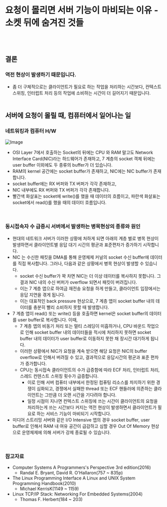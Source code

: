 # 요청이 몰리면 서버 기능이 마비되는 이유 - 소켓 뒤에 숨겨진 것들
<br><br/>

## 결론
### 역전 현상이 발생하기 때문입니다.
- 좀 더 구체적으로는 클라이언트가 필요로 하는 작업을 처리하는 시간보다, 컨텍스트 스위칭, 인터럽트 처리 등의 작업에 소비하는 시간이 더 길어지기 때문입니다.
<br><br/>

## 서버에 요청이 몰릴 때, 컴퓨터에서 일어나는 일
### 네트워킹과 컴퓨터 H/W
![Image](https://github.com/user-attachments/assets/42eb09c8-400c-41d9-be8c-0b6e1d2c8e0c)
- OSI Layer 7에서 호출하는 Socket의 뒤에는 CPU 와 RAM 말고도 Network Interface Card(NIC)라는 하드웨어가 존재하고, 7 계층의 socket 객체 뒤에는 user buffer 이외에도 두 종류의 buffer가 더 있습니다.
- RAM의 kernel 공간에는 socket buffer가 존재하고, NIC에는 NIC buffer가 존재합니다.
- socket buffer에는 RX 버퍼와 TX 버퍼가 각각 존재하고,
- NIC 내부에도 RX 버퍼와 TX 버퍼가 각각 존재합니다.
- 빨간색 화살표는 socket에 write()를 했을 때 데이터의 흐름이고, 파란색 화살표는 socket에서 read()를 했을 때의 데이터 흐름입니다.
<br>

### 동시접속자 수 급증시 서버에서 발생하는 병목현상의 종류와 원인
- 현대의 네트워크 서버가 이러한 상황에 처하게 되면 아래의 계층 별로 병목 현상이 발생하면서 클라이언트별 응답 대기 시간의 평균과 표준편차가 증가하기 시작합니다.
- NIC 는 수신한 패킷을 DMA를 통해 운영체제 커널의 socket 수신 buffer에 데이터를 직접 복사합니다. 그러나, 다음과 같은 상황에서 병목 현상이 발생할 수 있습니다.
  - socket 수신 buffer가 꽉 차면 NIC는 더 이상 데이터를 복사하지 못합니다. 그 결과 NIC 내의 수신 버퍼가 overflow 되면서 패킷이 버려집니다.
  - 이는 7 계층 앱으로 하여금 재전송 요청을 하게 만들고, 클라이언트 입장에서는 응답 지연을 겪게 됩니다.
  - 이는 대표적인 back pressure 현상으로, 7 계층 앱이 socket buffer 내의 데이터를 충분히 빨리 소비하지 못할 때 발생합니다.
- 7 계층 앱이 read() 또는 write() 등을 호출하면 kernel은 socket buffer의 데이터를 user buffer로 복사합니다. 이때,
  - 7 계층 앱의 비동기 처리 또는 멀티 스레딩이 미흡하거나, CPU 바운드 작업으로 인해 socket buffer 내의 데이터들을 적시에 처리하지 못하면 socket buffer 내의 데이터가 user buffer로 이동하지 못한 채 장시간 대기하게 됩니다.
  - 이러한 상황에서 NIC가 요청을 계속 받으면 해당 요청은 NIC의 buffer overflow로 인해서 버려질 수 있고, 결과적으로 응답시간의 평균과 표준 편차가 증가합니다.
  -  CPU는 동시접속 클라이언트의 수가 급증함에 따라 ECF 처리, 인터럽트 처리, 스레드 컨텐스트 스위칭 횟수가 급증합니다.
     - 이로 인해 서버 컴퓨터 내부에서 한정된 컴퓨팅 리소스를 차지하기 위한 경쟁이 심화되고, 경쟁에서 실패한 thread 또는 ECF 핸들러에 의존하는 클라이언트는 그만큼 더 오랜 시간을 기다려야 합니다.
     - 일정 시점이 지나면 컨텍스트 스위칭에 쓰는 시간이 클라이언트의 요청을 처리하는게 쓰는 시간보다 커지는 역전 현상이 발생하면서 클라이언트가 필요로 하는 서비스 기능이 마비되기 시작합니다.
- 미디어 스트리밍 서버와 같은 I/O Intensive 앱의 경우 socket buffer, user buffer로 인해서 RAM 내 여유 공간이 급감하고 심할 경우 Out Of Memory 현상으로 운영체제에 의해 서버가 강제 종료될 수 있습니다.
<br>

### 참고자료
- Computer Systems A Programmers's Perspective 3rd edition(2016)
  - Randal E. Bryant, David R. O'Hallaron(757 ~ 835p)
- The Linux Programming Interface A Linux and UNIX System Programming Handbook(2010)
  - Michael KerrisK(1149 ~ 1159)
- Linux TCP/IP Stack: Networking For Embedded Systems(2004)
  - Thomas F. Herbert(184 ~ 203)